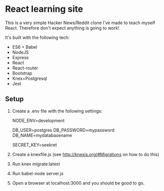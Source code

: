 React learning site
===================

This is a very simple Hacker News/Reddit clone I've made to teach myself React. Therefore don't expect anything is going to work!

It's built with the following tech:

- ES6 + Babel
- NodeJS
- Express
- React
- React-router
- Bootstrap
- Knex+Postgresql
- Jest

Setup
-----

1) Create a .env file with the following settings:

    NODE_ENV=development

    DB_USER=postgres
    DB_PASSWORD=mypassword
    DB_NAME=mydatabasename

    SECRET_KEY=seekret

2) Create a knexfile.js (see http://knexjs.org/#Migrations on how to do this)

3) Run knex migrate:latest

4) Run babel-node server.js 

5) Open a browser at localhost:3000 and you should be good to go.

